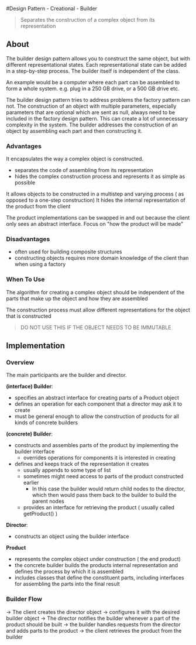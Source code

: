 #Design Pattern - Creational - Builder

> Separates the construction of a complex object from its representation
 
## About

The builder design pattern allows you to construct the same object, but with different representational states. 
Each representational state can be added in a step-by-step process.
The builder itself is independent of the class.

An example would be a computer where each part can be assembled to form a whole system. 
e.g. plug in a 250 GB drive, or a 500 GB drive etc. 

The builder design pattern tries to address problems the factory pattern can not. 
The construction of an object with multiple parameters, especially parameters that are optional which are sent as null, 
always need to be included in the factory design pattern. This can create a lot of unnecessary complexity in the system. 
The builder addresses the construction of an object by assembling each part and then constructing it. 

### Advantages

It encapsulates the way a complex object is constructed.
  - separates the code of assembling from its representation 
  - hides the complex construction process and represents it as simple as possible

It allows objects to be constructed in a multistep and varying process ( as opposed to a one-step construction)
It hides the internal representation of the product from the client

The product implementations can be swapped in and out because the client only sees an abstract interface.
Focus on "how the product will be made"

### Disadvantages

- often used for building composite structures
- constructing objects requires more domain knowledge of the client than when using a factory


### When To Use

The algorithm for creating a complex object should be independent of the parts that make up the object
and how they are assembled

The construction process must allow different representations for the object that is constructed

>  DO NOT USE THIS IF THE OBJECT NEEDS TO BE IMMUTABLE

## Implementation

### Overview
    
The main participants are the builder and director. 

**(interface) Builder**: 
  - specifies an abstract interface for creating parts of a Product object
  - defines an operation for each component that a director may ask it to create
  - must be general enough to allow the construction of products for all kinds of concrete builders
  
**(concrete) Builder**: 
  - constructs and assembles parts of the product by implementing the builder interface
    - overrides operations for components it is interested in creating
  - defines and keeps track of the representation it creates
    - usually appends to some type of list
    - sometimes might need access to parts of the product constructed earlier
      - In this case the builder would return child nodes to the director, which then would pass them back to 
        the builder to build the parent nodes
    - provides an interface for retrieving the product ( usually called getProduct() )
  
**Director**:
- constructs an object using the builder interface

**Product**
- represents the complex object under construction  ( the end product)
- the concrete builder builds the products internal representation and defines the process by which it is assembled
- includes classes that define the constituent parts, including interfaces for assembling the parts into the final result


### Builder Flow

-> The client creates the director object
  -> configures it with the desired builder object
-> The director notifies the builder whenever a part of the product should be built
-> the builder handles requests from the director and adds parts to the product
-> the client retrieves the product from the builder